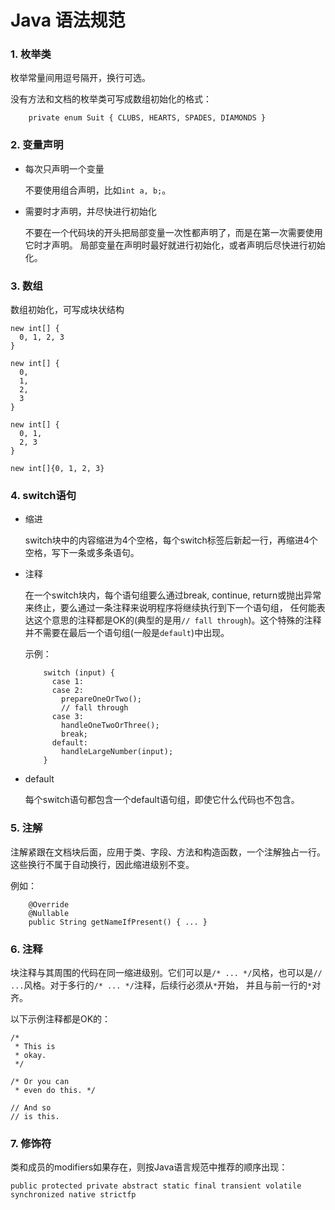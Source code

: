 # Java 语法规范

### 1. 枚举类

枚举常量间用逗号隔开，换行可选。

没有方法和文档的枚举类可写成数组初始化的格式：
```
    private enum Suit { CLUBS, HEARTS, SPADES, DIAMONDS }
```

### 2. 变量声明

- 每次只声明一个变量

    不要使用组合声明，比如`int a, b;`。
- 需要时才声明，并尽快进行初始化

    不要在一个代码块的开头把局部变量一次性都声明了，而是在第一次需要使用它时才声明。 
    局部变量在声明时最好就进行初始化，或者声明后尽快进行初始化。

### 3. 数组

数组初始化，可写成块状结构
```
new int[] {
  0, 1, 2, 3 
}

new int[] {
  0,
  1,
  2,
  3
}

new int[] {
  0, 1,
  2, 3
}

new int[]{0, 1, 2, 3}
```

### 4. switch语句

- 缩进

    switch块中的内容缩进为4个空格，每个switch标签后新起一行，再缩进4个空格，写下一条或多条语句。
- 注释

    在一个switch块内，每个语句组要么通过break, continue, return或抛出异常来终止，要么通过一条注释来说明程序将继续执行到下一个语句组， 
    任何能表达这个意思的注释都是OK的(典型的是用`// fall through`)。这个特殊的注释并不需要在最后一个语句组(一般是`default`)中出现。
    
    示例：
    ```
        switch (input) {
          case 1:
          case 2:
            prepareOneOrTwo();
            // fall through
          case 3:
            handleOneTwoOrThree();
            break;
          default:
            handleLargeNumber(input);
        }
    ```
 -  default
 
    每个switch语句都包含一个default语句组，即使它什么代码也不包含。
    
### 5. 注解

注解紧跟在文档块后面，应用于类、字段、方法和构造函数，一个注解独占一行。这些换行不属于自动换行，因此缩进级别不变。

例如：
```
    @Override
    @Nullable
    public String getNameIfPresent() { ... }
```

### 6. 注释

块注释与其周围的代码在同一缩进级别。它们可以是`/* ... */`风格，也可以是`// ...`风格。对于多行的`/* ... */`注释，后续行必须从`*`开始， 并且与前一行的`*`对齐。

以下示例注释都是OK的：
```
/*
 * This is                   
 * okay.                     
 */

/* Or you can
 * even do this. */

// And so  
// is this.
```

### 7. 修饰符

类和成员的modifiers如果存在，则按Java语言规范中推荐的顺序出现：
```
public protected private abstract static final transient volatile synchronized native strictfp
```
